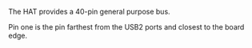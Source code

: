The HAT provides a 40-pin general purpose bus.

Pin one is the pin farthest from the USB2 ports and closest to the board edge.
